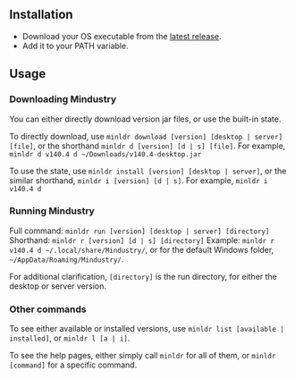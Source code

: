 ## Installation

- Download your OS executable from the [latest release](https://github.com/NiChrosia/minloader/releases/latest).
- Add it to your PATH variable.

## Usage

### Downloading Mindustry

You can either directly download version jar files, or use the built-in state.

To directly download, use `minldr download [version] [desktop | server] [file]`, or the shorthand `minldr d [version] [d | s] [file]`. For example,
`minldr d v140.4 d ~/Downloads/v140.4-desktop.jar`

To use the state, use `minldr install [version] [desktop | server]`, or the similar shorthand, `minldr i [version] [d | s]`. For example,
`minldr i v140.4 d`

### Running Mindustry

Full command: `minldr run [version] [desktop | server] [directory]`
Shorthand: `minldr r [version] [d | s] [directory]`
Example: `minldr r v140.4 d ~/.local/share/Mindustry/`, or for the default Windows folder, `~/AppData/Roaming/Mindustry/`.

For additional clarification, `[directory]` is the run directory, for either the desktop or server version.

### Other commands

To see either available or installed versions, use `minldr list [available | installed]`, or `minldr l [a | i]`.

To see the help pages, either simply call `minldr` for all of them, or `minldr [command]` for a specific command.
